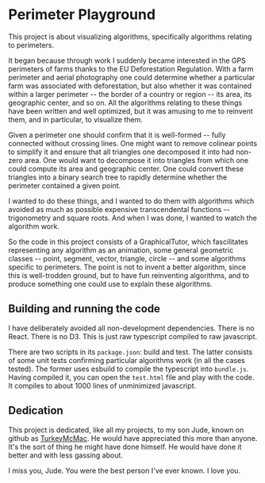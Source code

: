 # Perimeter Playground

This project is about visualizing algorithms, specifically algorithms relating to perimeters.

It began because through work I suddenly became interested in the GPS perimeters of farms thanks to the EU Deforestation
Regulation. With a farm perimeter and aerial photography one could determine whether a particular farm was associated with
deforestation, but also whether it was contained within a larger perimeter -- the border of a country or region -- its
area, its geographic center, and so on. All the algorithms relating to these things have been written and well optimized,
but it was amusing to me to reinvent them, and in particular, to visualize them.

Given a perimeter one should confirm that it is well-formed -- fully connected without crossing lines. One might want to
remove colinear points to simplify it and ensure that all triangles one decomposed it into had non-zero area. One would want
to decompose it into triangles from which one could compute its area and geographic center. One could convert these triangles
into a binary search tree to rapidly determine whether the perimeter contained a given point.

I wanted to do these things, and I wanted to do them with algorithms which avoided as much as possible expensive transcendental
functions -- trigonometry and square roots. And when I was done, I wanted to watch the algorithm work.

So the code in this project consists of a GraphicalTutor, which fascilitates representing any algorithm as an animation, some
general geometric classes -- point, segment, vector, triangle, circle -- and some algorithms specific to perimeters. The point
is not to invent a better algorithm, since this is well-trodden ground, but to have fun reinventing algorithms, and to produce
something one could use to explain these algorithms.

## Building and running the code

I have deliberately avoided all non-development dependencies. There is no React. There is no D3. This is just raw typescript
compiled to raw javascript.

There are two scripts in its `package.json`: build and test. The latter consists of some unit tests confirming particular
algorithms work (in all the cases tested). The former uses esbuild to compile the typescript into `bundle.js`. Having compiled
it, you can open the `test.html` file and play with the code. It compiles to about 1000 lines of unminimized javascript.

## Dedication

This project is dedicated, like all my projects, to my son Jude, known on github as [TurkeyMcMac]( https://github.com/TurkeyMcMac). He would have appreciated this
more than anyone. It's the sort of thing he might have done himself. He would have done it better and with less gassing about.

I miss you, Jude. You were the best person I've ever known. I love you.

